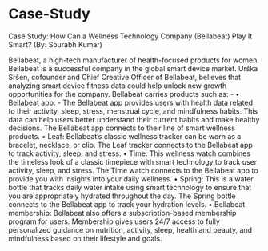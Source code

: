 # Case-Study
Case Study: How Can a Wellness Technology Company (Bellabeat) Play It Smart?
			 (By: Sourabh Kumar)
			 
Bellabeat, a high-tech manufacturer of health-focused products for women. Bellabeat is a successful company in the global smart device market. Urška Sršen, cofounder and Chief Creative Officer of Bellabeat, believes that analyzing smart device fitness data could help unlock new growth opportunities for the company. Bellabeat carries products such as: - 
•	Bellabeat app: - The Bellabeat app provides users with health data related to their activity, sleep, stress, menstrual cycle, and mindfulness habits. This data can help users better understand their current habits and make healthy decisions. The Bellabeat app connects to their line of smart wellness products.
•	Leaf: Bellabeat’s classic wellness tracker can be worn as a bracelet, necklace, or clip. The Leaf tracker connects to the Bellabeat app to track activity, sleep, and stress.
•	Time: This wellness watch combines the timeless look of a classic timepiece with smart technology to track user activity, sleep, and stress. The Time watch connects to the Bellabeat app to provide you with insights into your daily wellness.
•	Spring: This is a water bottle that tracks daily water intake using smart technology to ensure that you are appropriately hydrated throughout the day. The Spring bottle connects to the Bellabeat app to track your hydration levels.
•	Bellabeat membership: Bellabeat also offers a subscription-based membership program for users. Membership gives users 24/7 access to fully personalized guidance on nutrition, activity, sleep, health and beauty, and mindfulness based on their lifestyle and goals.
